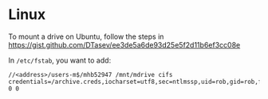 # Linux

To mount a drive on Ubuntu, follow the steps in https://gist.github.com/DTasev/ee3de5a6de93d25e5f2d11b6ef3cc08e

In ``/etc/fstab``, you want to add:

```
//<address>/users-m$/mhb52947 /mnt/mdrive cifs credentials=/archive.creds,iocharset=utf8,sec=ntlmssp,uid=rob,gid=rob,file_mode=0700,dir_mode=0700 0 0
```
